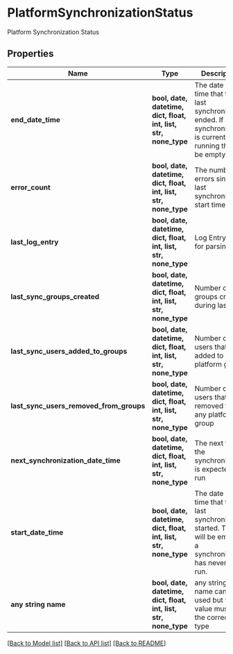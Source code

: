 # PlatformSynchronizationStatus

Platform Synchronization Status

## Properties
Name | Type | Description | Notes
------------ | ------------- | ------------- | -------------
**end_date_time** | **bool, date, datetime, dict, float, int, list, str, none_type** | The date and time that the last synchronization ended.  If a synchronization is currently running this will be empty. | [optional] 
**error_count** | **bool, date, datetime, dict, float, int, list, str, none_type** | The number of errors since the last synchronization start time | [optional] 
**last_log_entry** | **bool, date, datetime, dict, float, int, list, str, none_type** | Log Entry used for parsing | [optional] 
**last_sync_groups_created** | **bool, date, datetime, dict, float, int, list, str, none_type** | Number of groups created during last sync | [optional] 
**last_sync_users_added_to_groups** | **bool, date, datetime, dict, float, int, list, str, none_type** | Number of users that were added to any platform group | [optional] 
**last_sync_users_removed_from_groups** | **bool, date, datetime, dict, float, int, list, str, none_type** | Number of users that were removed from any platform group | [optional] 
**next_synchronization_date_time** | **bool, date, datetime, dict, float, int, list, str, none_type** | The next time the synchronization is expected to run | [optional] 
**start_date_time** | **bool, date, datetime, dict, float, int, list, str, none_type** | The date and time that the last synchronization started.  This will be empty if a synchronization has never been run. | [optional] 
**any string name** | **bool, date, datetime, dict, float, int, list, str, none_type** | any string name can be used but the value must be the correct type | [optional]

[[Back to Model list]](../README.md#documentation-for-models) [[Back to API list]](../README.md#documentation-for-api-endpoints) [[Back to README]](../README.md)


